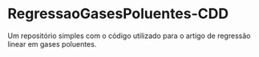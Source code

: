 # RegressaoGasesPoluentes-CDD
Um repositório simples com o código utilizado para o artigo de regressão linear em gases poluentes.
